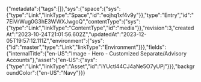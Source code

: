 {"metadata":{"tags":[]},"sys":{"space":{"sys":{"type":"Link","linkType":"Space","id":"eojhq1xf4v9y"}},"type":"Entry","id":"7ElVrWug0G3hE3WWXJwgoQ","contentType":{"sys":{"type":"Link","linkType":"ContentType","id":"media"}},"revision":3,"createdAt":"2023-10-24T21:01:56.602Z","updatedAt":"2023-12-05T19:57:12.111Z","environment":{"sys":{"id":"master","type":"Link","linkType":"Environment"}}},"fields":{"internalTitle":{"en-US":"Image - Hero - Customized Separate/Advisory Accounts"},"asset":{"en-US":{"sys":{"type":"Link","linkType":"Asset","id":"iYUctl44CJ4aNe5O7yUPj"}}},"backgroundColor":{"en-US":"Navy"}}}